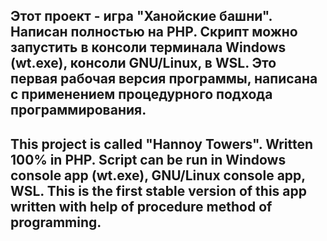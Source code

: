 Этот проект - игра "Ханойские башни". Написан полностью на PHP. Скрипт можно запустить в консоли терминала Windows (wt.exe), консоли GNU/Linux, в WSL.
Это первая рабочая версия программы, написана с применением процедурного подхода программирования.
---
This project is called "Hannoy Towers". Written 100% in PHP. Script can be run in Windows console app (wt.exe), GNU/Linux console app, WSL.
This is the first stable version of this app written with help of procedure method of programming. 
---
